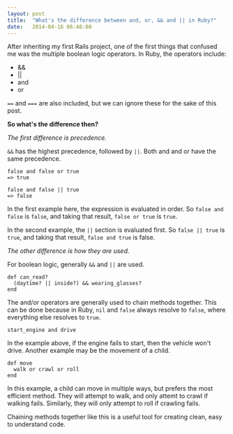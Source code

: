 ```yaml
---
layout: post
title:  "What's the difference between and, or, && and || in Ruby?"
date:   2014-04-16 06:46:00
---
```


After inheriting my first Rails project, one of the first things that confused me was the multiple boolean logic operators. In Ruby, the operators include:

* &&
* ||
* and
* or

`==` and `===` are also included, but we can ignore these for the sake of this post.

**So what's the difference then?**

*The first difference is precedence.*

`&&` has the highest precedence, followed by `||`. Both and and or have the same precedence.

    false and false or true
    => true

    false and false || true
    => false

In the first example here, the expression is evaluated in order. So `false and false` is `false`, and taking that result, `false or true` is `true`.

In the second example, the `||` section is evaluated first. So `false || true` is `true`, and taking that result, `false and true` is false.

*The other difference is how they are used.*

For boolean logic, generally `&&` and `||` are used.

    def can_read?
      (daytime? || inside?) && wearing_glasses?
    end

The and/or operators are generally used to chain methods together. This can be done because in Ruby, `nil` and `false` always resolve to `false`, where everything else resolves to `true`.

    start_engine and drive

In the example above, if the engine fails to start, then the vehicle won't drive. Another example may be the movement of a child. 

    def move
      walk or crawl or roll
    end

In this example, a child can move in multiple ways, but prefers the most efficient method. They will attempt to walk, and only attemt to crawl if walking fails. Similarly, they will only attempt to roll if crawling fails.

Chaining methods together like this is a useful tool for creating clean, easy to understand code.
